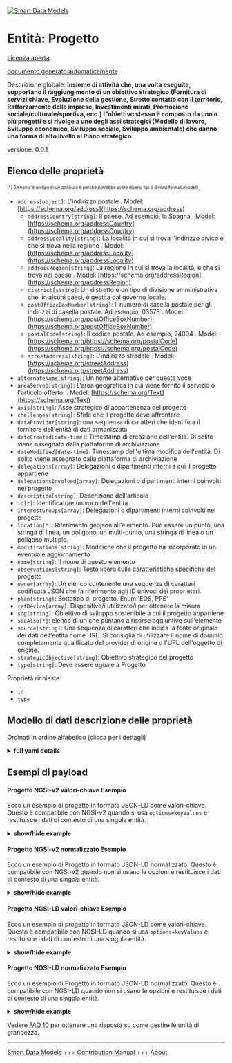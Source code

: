 <!-- 10-Header -->  
[![Smart Data Models](https://smartdatamodels.org/wp-content/uploads/2022/01/SmartDataModels_logo.png "Logo")](https://smartdatamodels.org)  
Entità: Progetto  
================<!-- /10-Header -->  
<!-- 15-License -->  
[Licenza aperta](https://github.com/smart-data-models//dataModel.SDG/blob/master/Project/LICENSE.md)  
[documento generato automaticamente](https://docs.google.com/presentation/d/e/2PACX-1vTs-Ng5dIAwkg91oTTUdt8ua7woBXhPnwavZ0FxgR8BsAI_Ek3C5q97Nd94HS8KhP-r_quD4H0fgyt3/pub?start=false&loop=false&delayms=3000#slide=id.gb715ace035_0_60)  
<!-- /15-License -->  
<!-- 20-Description -->  
Descrizione globale: **Insieme di attività che, una volta eseguite, supportano il raggiungimento di un obiettivo strategico (Fornitura di servizi chiave, Evoluzione della gestione, Stretto contatto con il territorio, Rafforzamento delle imprese, Investimenti mirati, Promozione sociale/culturale/sportiva, ecc.) L'obiettivo stesso è composto da uno o più progetti e si rivolge a uno degli assi strategici (Modello di lavoro, Sviluppo economico, Sviluppo sociale, Sviluppo ambientale) che danno una forma di alto livello al Piano strategico**.  
versione: 0.0.1  
<!-- /20-Description -->  
<!-- 30-PropertiesList -->  

## Elenco delle proprietà  

<sup><sub>[*] Se non c'è un tipo in un attributo è perché potrebbe avere diversi tipi o diversi formati/modelli</sub></sup>.  
- `address[object]`: L'indirizzo postale  . Model: [https://schema.org/address](https://schema.org/address)	- `addressCountry[string]`: Il paese. Ad esempio, la Spagna  . Model: [https://schema.org/addressCountry](https://schema.org/addressCountry)  
	- `addressLocality[string]`: La località in cui si trova l'indirizzo civico e che si trova nella regione  . Model: [https://schema.org/addressLocality](https://schema.org/addressLocality)  
	- `addressRegion[string]`: La regione in cui si trova la località, e che si trova nel paese  . Model: [https://schema.org/addressRegion](https://schema.org/addressRegion)  
	- `district[string]`: Un distretto è un tipo di divisione amministrativa che, in alcuni paesi, è gestita dal governo locale.    
	- `postOfficeBoxNumber[string]`: Il numero di casella postale per gli indirizzi di casella postale. Ad esempio, 03578  . Model: [https://schema.org/postOfficeBoxNumber](https://schema.org/postOfficeBoxNumber)  
	- `postalCode[string]`: Il codice postale. Ad esempio, 24004  . Model: [https://schema.org/https://schema.org/postalCode](https://schema.org/https://schema.org/postalCode)  
	- `streetAddress[string]`: L'indirizzo stradale  . Model: [https://schema.org/streetAddress](https://schema.org/streetAddress)  
- `alternateName[string]`: Un nome alternativo per questa voce  - `areaServed[string]`: L'area geografica in cui viene fornito il servizio o l'articolo offerto.  . Model: [https://schema.org/Text](https://schema.org/Text)- `axis[string]`: Asse strategico di appartenenza del progetto  - `challenges[string]`: Sfide che il progetto deve affrontare  - `dataProvider[string]`: una sequenza di caratteri che identifica il fornitore dell'entità di dati armonizzata  - `dateCreated[date-time]`: Timestamp di creazione dell'entità. Di solito viene assegnato dalla piattaforma di archiviazione  - `dateModified[date-time]`: Timestamp dell'ultima modifica dell'entità. Di solito viene assegnato dalla piattaforma di archiviazione  - `delegations[array]`: Delegazioni o dipartimenti interni a cui il progetto appartiene  - `delegationsInvolved[array]`: Delegazioni o dipartimenti interni coinvolti nel progetto  - `description[string]`: Descrizione dell'articolo  - `id[*]`: Identificatore univoco dell'entità  - `interestGroups[array]`: Delegazioni o dipartimenti interni coinvolti nel progetto  - `location[*]`: Riferimento geojson all'elemento. Può essere un punto, una stringa di linea, un poligono, un multi-punto, una stringa di linea o un poligono multiplo.  - `modifications[string]`: Modifiche che il progetto ha incorporato in un eventuale aggiornamento  - `name[string]`: Il nome di questo elemento  - `observations[string]`: Testo libero sulle caratteristiche specifiche del progetto  - `owner[array]`: Un elenco contenente una sequenza di caratteri codificata JSON che fa riferimento agli ID univoci dei proprietari.  - `plan[string]`: Sottotipo di progetto. Enum:'EDS, PPE'  - `refDevice[array]`: Dispositivo/i utilizzato/i per ottenere la misura  - `sdg[string]`: Obiettivo di sviluppo sostenibile a cui il progetto appartiene  - `seeAlso[*]`: elenco di uri che puntano a risorse aggiuntive sull'elemento  - `source[string]`: Una sequenza di caratteri che indica la fonte originale dei dati dell'entità come URL. Si consiglia di utilizzare il nome di dominio completamente qualificato del provider di origine o l'URL dell'oggetto di origine.  - `strategicObjective[string]`: Obiettivo strategico del progetto  - `type[string]`: Deve essere uguale a Progetto  <!-- /30-PropertiesList -->  
<!-- 35-RequiredProperties -->  
Proprietà richieste  
- `id`  - `type`  <!-- /35-RequiredProperties -->  
<!-- 40-RequiredProperties -->  
<!-- /40-RequiredProperties -->  
<!-- 50-DataModelHeader -->  
## Modello di dati descrizione delle proprietà  
Ordinati in ordine alfabetico (clicca per i dettagli)  
<!-- /50-DataModelHeader -->  
<!-- 60-ModelYaml -->  
<details><summary><strong>full yaml details</strong></summary>    
```yaml  
Project:    
  description: 'Set of activities that, when executed support the compliance of a strategic goal (Provision of Key Services, Management Evolution, Close contact with Territory, Enterprises Boosting, Focused Investment, Social/Cultural/Sports Promotion, etc.). This goal itself is composed of one or more project,s and address one of the strategic axes (Work model, Economic development, Social development, Environmental Development) that give a high level shape to the Strategic Plan'    
  properties:    
    address:    
      description: The mailing address    
      properties:    
        addressCountry:    
          description: 'The country. For example, Spain'    
          type: string    
          x-ngsi:    
            model: https://schema.org/addressCountry    
            type: Property    
        addressLocality:    
          description: 'The locality in which the street address is, and which is in the region'    
          type: string    
          x-ngsi:    
            model: https://schema.org/addressLocality    
            type: Property    
        addressRegion:    
          description: 'The region in which the locality is, and which is in the country'    
          type: string    
          x-ngsi:    
            model: https://schema.org/addressRegion    
            type: Property    
        district:    
          description: 'A district is a type of administrative division that, in some countries, is managed by the local government'    
          type: string    
          x-ngsi:    
            type: Property    
        postOfficeBoxNumber:    
          description: 'The post office box number for PO box addresses. For example, 03578'    
          type: string    
          x-ngsi:    
            model: https://schema.org/postOfficeBoxNumber    
            type: Property    
        postalCode:    
          description: 'The postal code. For example, 24004'    
          type: string    
          x-ngsi:    
            model: https://schema.org/https://schema.org/postalCode    
            type: Property    
        streetAddress:    
          description: The street address    
          type: string    
          x-ngsi:    
            model: https://schema.org/streetAddress    
            type: Property    
        streetNr:    
          description: Number identifying a specific property on a public street    
          type: string    
          x-ngsi:    
            type: Property    
      type: object    
      x-ngsi:    
        model: https://schema.org/address    
        type: Property    
    alternateName:    
      description: An alternative name for this item    
      type: string    
      x-ngsi:    
        type: Property    
    areaServed:    
      description: The geographic area where a service or offered item is provided    
      type: string    
      x-ngsi:    
        model: https://schema.org/Text    
        type: Property    
    axis:    
      description: Strategic axis the project belongs to    
      type: string    
      x-ngsi:    
        type: Property    
    challenges:    
      description: 'Challenges to be faced by the project '    
      type: string    
      x-ngsi:    
        type: Property    
    dataProvider:    
      description: A sequence of characters identifying the provider of the harmonised data entity    
      type: string    
      x-ngsi:    
        type: Property    
    dateCreated:    
      description: Entity creation timestamp. This will usually be allocated by the storage platform    
      format: date-time    
      type: string    
      x-ngsi:    
        type: Property    
    dateModified:    
      description: Timestamp of the last modification of the entity. This will usually be allocated by the storage platform    
      format: date-time    
      type: string    
      x-ngsi:    
        type: Property    
    delegations:    
      description: Delegations or internal departments the project belongs to    
      items:    
        type: string    
      type: array    
      x-ngsi:    
        type: Property    
    delegationsInvolved:    
      description: Delegations or internal departments involved in the project    
      items:    
        type: string    
      type: array    
      x-ngsi:    
        type: Property    
    description:    
      description: A description of this item    
      type: string    
      x-ngsi:    
        type: Property    
    id:    
      anyOf:    
        - description: Identifier format of any NGSI entity    
          maxLength: 256    
          minLength: 1    
          pattern: ^[\w\-\.\{\}\$\+\*\[\]`|~^@!,:\\]+$    
          type: string    
          x-ngsi:    
            type: Property    
        - description: Identifier format of any NGSI entity    
          format: uri    
          type: string    
          x-ngsi:    
            type: Property    
      description: Unique identifier of the entity    
      x-ngsi:    
        type: Property    
    interestGroups:    
      description: Delegations or internal departments involved in the project    
      items:    
        type: string    
      type: array    
      x-ngsi:    
        type: Property    
    location:    
      description: 'Geojson reference to the item. It can be Point, LineString, Polygon, MultiPoint, MultiLineString or MultiPolygon'    
      oneOf:    
        - description: Geojson reference to the item. Point    
          properties:    
            bbox:    
              items:    
                type: number    
              minItems: 4    
              type: array    
            coordinates:    
              items:    
                type: number    
              minItems: 2    
              type: array    
            type:    
              enum:    
                - Point    
              type: string    
          required:    
            - type    
            - coordinates    
          title: GeoJSON Point    
          type: object    
          x-ngsi:    
            type: GeoProperty    
        - description: Geojson reference to the item. LineString    
          properties:    
            bbox:    
              items:    
                type: number    
              minItems: 4    
              type: array    
            coordinates:    
              items:    
                items:    
                  type: number    
                minItems: 2    
                type: array    
              minItems: 2    
              type: array    
            type:    
              enum:    
                - LineString    
              type: string    
          required:    
            - type    
            - coordinates    
          title: GeoJSON LineString    
          type: object    
          x-ngsi:    
            type: GeoProperty    
        - description: Geojson reference to the item. Polygon    
          properties:    
            bbox:    
              items:    
                type: number    
              minItems: 4    
              type: array    
            coordinates:    
              items:    
                items:    
                  items:    
                    type: number    
                  minItems: 2    
                  type: array    
                minItems: 4    
                type: array    
              type: array    
            type:    
              enum:    
                - Polygon    
              type: string    
          required:    
            - type    
            - coordinates    
          title: GeoJSON Polygon    
          type: object    
          x-ngsi:    
            type: GeoProperty    
        - description: Geojson reference to the item. MultiPoint    
          properties:    
            bbox:    
              items:    
                type: number    
              minItems: 4    
              type: array    
            coordinates:    
              items:    
                items:    
                  type: number    
                minItems: 2    
                type: array    
              type: array    
            type:    
              enum:    
                - MultiPoint    
              type: string    
          required:    
            - type    
            - coordinates    
          title: GeoJSON MultiPoint    
          type: object    
          x-ngsi:    
            type: GeoProperty    
        - description: Geojson reference to the item. MultiLineString    
          properties:    
            bbox:    
              items:    
                type: number    
              minItems: 4    
              type: array    
            coordinates:    
              items:    
                items:    
                  items:    
                    type: number    
                  minItems: 2    
                  type: array    
                minItems: 2    
                type: array    
              type: array    
            type:    
              enum:    
                - MultiLineString    
              type: string    
          required:    
            - type    
            - coordinates    
          title: GeoJSON MultiLineString    
          type: object    
          x-ngsi:    
            type: GeoProperty    
        - description: Geojson reference to the item. MultiLineString    
          properties:    
            bbox:    
              items:    
                type: number    
              minItems: 4    
              type: array    
            coordinates:    
              items:    
                items:    
                  items:    
                    items:    
                      type: number    
                    minItems: 2    
                    type: array    
                  minItems: 4    
                  type: array    
                type: array    
              type: array    
            type:    
              enum:    
                - MultiPolygon    
              type: string    
          required:    
            - type    
            - coordinates    
          title: GeoJSON MultiPolygon    
          type: object    
          x-ngsi:    
            type: GeoProperty    
      x-ngsi:    
        type: GeoProperty    
    modifications:    
      description: 'Changes that the project has incorporated in a possible update '    
      type: string    
      x-ngsi:    
        type: Property    
    name:    
      description: The name of this item    
      type: string    
      x-ngsi:    
        type: Property    
    observations:    
      description: Free text about specific characteristics of the project    
      type: string    
      x-ngsi:    
        type: Property    
    owner:    
      description: A List containing a JSON encoded sequence of characters referencing the unique Ids of the owner(s)    
      items:    
        anyOf:    
          - description: Identifier format of any NGSI entity    
            maxLength: 256    
            minLength: 1    
            pattern: ^[\w\-\.\{\}\$\+\*\[\]`|~^@!,:\\]+$    
            type: string    
            x-ngsi:    
              type: Property    
          - description: Identifier format of any NGSI entity    
            format: uri    
            type: string    
            x-ngsi:    
              type: Property    
        description: Unique identifier of the entity    
        x-ngsi:    
          type: Property    
      type: array    
      x-ngsi:    
        type: Property    
    plan:    
      description: 'Subtype of project. Enum:''EDS, PPE'''    
      enum:    
        - EDS    
        - PPE    
      type: string    
      x-ngsi:    
        type: Property    
    refDevice:    
      description: Device(s) used to obtain the measurement    
      items:    
        anyOf:    
          - description: Identifier format of any NGSI entity    
            maxLength: 256    
            minLength: 1    
            pattern: ^[\w\-\.\{\}\$\+\*\[\]`|~^@!,:\\]+$    
            type: string    
            x-ngsi:    
              type: Property    
          - description: Identifier format of any NGSI entity    
            format: uri    
            type: string    
            x-ngsi:    
              type: Property    
        description: Unique identifier of the entity    
        x-ngsi:    
          type: Property    
      minItems: 1    
      type: array    
      uniqueItems: true    
      x-ngsi:    
        type: Relationship    
    sdg:    
      description: 'Sustainable Development goal the project belongs to '    
      type: string    
      x-ngsi:    
        type: Property    
    seeAlso:    
      description: list of uri pointing to additional resources about the item    
      oneOf:    
        - items:    
            format: uri    
            type: string    
          minItems: 1    
          type: array    
        - format: uri    
          type: string    
      x-ngsi:    
        type: Property    
    source:    
      description: 'A sequence of characters giving the original source of the entity data as a URL. Recommended to be the fully qualified domain name of the source provider, or the URL to the source object'    
      type: string    
      x-ngsi:    
        type: Property    
    strategicObjective:    
      description: 'Strategic objective the project belongs to '    
      type: string    
      x-ngsi:    
        type: Property    
    type:    
      description: It must be equal to Project    
      enum:    
        - Project    
      type: string    
      x-ngsi:    
        type: Property    
  required:    
    - id    
    - type    
  type: object    
  x-derived-from: ""    
  x-disclaimer: 'Redistribution and use in source and binary forms, with or without modification, are permitted  provided that the license conditions are met. Copyleft (c) 2022 Contributors to Smart Data Models Program'    
  x-license-url: https://github.com/smart-data-models/dataModel.SDG/blob/master/Project/LICENSE.md    
  x-model-schema: https://smart-data-models.github.io/dataModel.SDG/Project/schema.json    
  x-model-tags: SDG    
  x-version: 0.0.1    
```  
</details>    
<!-- /60-ModelYaml -->  
<!-- 70-MiddleNotes -->  
<!-- /70-MiddleNotes -->  
<!-- 80-Examples -->  
## Esempi di payload  
#### Progetto NGSI-v2 valori-chiave Esempio  
Ecco un esempio di progetto in formato JSON-LD come valori-chiave. Questo è compatibile con NGSI-v2 quando si usa `options=keyValues` e restituisce i dati di contesto di una singola entità.  
<details><summary><strong>show/hide example</strong></summary>    
```json  
{  
  "id": "0.E.6.AY1",  
  "type": "Project",  
  "plan": "EDS",  
  "delegations": ["TRANSFORMATION DIGITAL Y TURISMO"],  
  "delegationsInvolved": [  
    "BIENESTAR SOCIAL",  
    "CONCERTACION Y PARTICIPACION TERRITORIAL"  
  ],  
  "dateCreated": "2016-08-08T10:18:16Z",  
  "dateModified": "2016-08-08T10:18:16Z",  
  "name": "O.E.6.AY1 Plan Smart Provincia",  
  "description": "Realizar un estudio que permita conocer las necesidades de nuevos servicios que a futuro deba prestar la DiputaciOn de Badajoz, de modo que le permita anticiparte y adaptarse a las nuevas necesidades de todos sus grupos de interes. Analizar cmo mejorar el cumplimiento de los ODS por parte de la Diputaci6n con nuevas actuaciones y eliminacion de otras obsoletas ejecutadas por rutina y sin evaluar.",  
  "axisN": "B. DESARROLLO ECONOMICO",  
  "interestGroups": ["AYUNTAMIENTOS"]  
}  
```  
</details>  
#### Progetto NGSI-v2 normalizzato Esempio  
Ecco un esempio di Progetto in formato JSON-LD normalizzato. Questo è compatibile con NGSI-v2 quando non si usano le opzioni e restituisce i dati di contesto di una singola entità.  
<details><summary><strong>show/hide example</strong></summary>    
```json  
{  
  "id": "0.E.6.AY1",  
  "type": "Project",  
  "plan": {  
    "type": "Text",  
    "value": "EDS"  
  },  
  "delegations": {  
    "type": "array",  
    "value": [  
      "TRANSFORMATION DIGITAL Y TURISMO"  
    ]  
  },  
  "delegationsInvolved": {  
    "type": "array",  
    "value": [  
      "BIENESTAR SOCIAL",  
      "CONCERTACION Y PARTICIPACION TERRITORIAL"  
    ]  
  },  
  "dateCreated": {  
    "type": "Date-Time",  
    "value": "2016-08-08T10:18:16Z"  
  },  
  "dateModified": {  
    "type": "Date-Time",  
    "value": "2016-08-08T10:18:16Z"  
  },  
  "name": {  
    "type": "Text",  
    "value": "O.E.6.AY1 Plan Smart Provincia"  
  },  
  "description": {  
    "type": "Text",  
    "value": "Realizar un estudio que permita conocer las necesidades de nuevos servicios que a futuro deba prestar la DiputaciOn de Badajoz, de modo que le permita anticiparte y adaptarse a las nuevas necesidades de todos sus grupos de interes. Analizar cmo mejorar el cumplimiento de los ODS por parte de la Diputaci6n con nuevas actuaciones y eliminacion de otras obsoletas ejecutadas por rutina y sin evaluar."  
  },  
  "axisN": {  
    "type": "Text",  
    "value": "B. DESARROLLO ECONOMICO"  
  },  
  "interestGroups": {  
    "type": "Text",  
    "value": [  
      "AYUNTAMIENTOS"  
    ]  
  }  
}  
```  
</details>  
#### Progetto NGSI-LD valori-chiave Esempio  
Ecco un esempio di progetto in formato JSON-LD come valori-chiave. Questo è compatibile con NGSI-LD quando si usa `options=keyValues` e restituisce i dati di contesto di una singola entità.  
<details><summary><strong>show/hide example</strong></summary>    
```json  
{  
  "id": "urn:ngsi-ld:0.E.6.AY1",  
  "type": "Project",  
  "plan": "EDS",  
  "delegations": [  
    "TRANSFORMATION DIGITAL Y TURISMO"  
  ],  
  "delegationsInvolved": [  
    "BIENESTAR SOCIAL",  
    "CONCERTACION Y PARTICIPACION TERRITORIAL"  
  ],  
  "dateCreated": "2016-08-08T10:18:16Z",  
  "dateModified": "2016-08-08T10:18:16Z",  
  "name": "O.E.6.AY1 Plan Smart Provincia",  
  "description": "Realizar un estudio que permita conocer las necesidades de nuevos servicios que a futuro deba prestar la DiputaciOn de Badajoz, de modo que le permita anticiparte y adaptarse a las nuevas necesidades de todos sus grupos de interes. Analizar cmo mejorar el cumplimiento de los ODS por parte de la Diputaci6n con nuevas actuaciones y eliminacion de otras obsoletas ejecutadas por rutina y sin evaluar.",  
  "axisN": "B. DESARROLLO ECONOMICO",  
  "interestGroups": [  
    "AYUNTAMIENTOS"  
  ],  
  "@context": [  
    "https://smart-data-models.github.io/dataModel.SDG/context.jsonld"  
  ]  
}  
```  
</details>  
#### Progetto NGSI-LD normalizzato Esempio  
Ecco un esempio di Progetto in formato JSON-LD normalizzato. Questo è compatibile con NGSI-LD quando non si usano le opzioni e restituisce i dati di contesto di una singola entità.  
<details><summary><strong>show/hide example</strong></summary>    
```json  
{  
  "id": "0.E.6.AY1",  
  "type": "Project",  
  "plan": {  
    "type": "Property",  
    "value": "EDS"  
  },  
  "delegations": {  
    "type": "Property",  
    "value": [  
      "TRANSFORMATION DIGITAL Y TURISMO"  
    ]  
  },  
  "delegationsInvolved": {  
    "type": "Property",  
    "value": [  
      "BIENESTAR SOCIAL",  
      "CONCERTACION Y PARTICIPACION TERRITORIAL"  
    ]  
  },  
  "dateCreated": {  
    "type": "Property",  
    "value": {  
      "@type": "Date-Time",  
      "@value": "2016-08-08T10:18:16Z"  
    }  
  },  
  "dateModified": {  
    "type": "Property",  
    "value": {  
      "@type": "Date-Time",  
      "@value": "2016-08-08T10:18:16Z"  
    }  
  },  
  "name": {  
    "type": "Property",  
    "value": "O.E.6.AY1 Plan Smart Provincia"  
  },  
  "description": {  
    "type": "Property",  
    "value": "Realizar un estudio que permita conocer las necesidades de nuevos servicios que a futuro deba prestar la DiputaciOn de Badajoz, de modo que le permita anticiparte y adaptarse a las nuevas necesidades de todos sus grupos de interes. Analizar cmo mejorar el cumplimiento de los ODS por parte de la Diputaci6n con nuevas actuaciones y eliminacion de otras obsoletas ejecutadas por rutina y sin evaluar."  
  },  
  "axisN": {  
    "type": "Property",  
    "value": "B. DESARROLLO ECONOMICO"  
  },  
  "interestGroups": {  
    "type": "Property",  
    "value": [  
      "AYUNTAMIENTOS"  
    ]  
  },  
  "@context": [  
    "https://smart-data-models.github.io/dataModel.SDG/context.jsonld"  
  ]  
}  
```  
</details><!-- /80-Examples -->  
<!-- 90-FooterNotes -->  
<!-- /90-FooterNotes -->  
<!-- 95-Units -->  
Vedere [FAQ 10](https://smartdatamodels.org/index.php/faqs/) per ottenere una risposta su come gestire le unità di grandezza.  
<!-- /95-Units -->  
<!-- 97-LastFooter -->  
---  
[Smart Data Models](https://smartdatamodels.org) +++ [Contribution Manual](https://bit.ly/contribution_manual) +++ [About](https://bit.ly/Introduction_SDM)<!-- /97-LastFooter -->  
